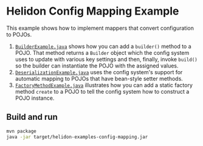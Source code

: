# Helidon Config Mapping Example

This example shows how to implement mappers that convert configuration
to POJOs.

1. [`BuilderExample.java`](src/main/kotlin/io/helidon/kotlin/config/examples/mapping/BuilderExample.java)
shows how you can add a `builder()` method to a POJO. That method returns a `Builder` 
object which the config system uses to update with various key settings and then,
finally, invoke `build()` so the builder can instantiate the POJO with the
assigned values.
2. [`DeserializationExample.java`](src/main/kotlin/io/helidon/kotlin/config/examples/mapping/DeserializationExample.java)
uses the config system's support for automatic mapping to POJOs that have bean-style
setter methods.
3. [`FactoryMethodExample.java`](src/main/kotlin/io/helidon/kotlin/config/examples/mapping/FactoryMethodExample.java)
illustrates how you can add a static factory method `create` to a POJO to tell the config
system how to construct a POJO instance.

## Build and run

```bash
mvn package
java -jar target/helidon-examples-config-mapping.jar
```
